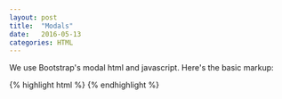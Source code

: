 ```yaml
---
layout: post
title:  "Modals"
date:   2016-05-13
categories: HTML
---
```


We use Bootstrap's modal html and javascript. Here's the basic markup:

{% highlight html %}
{% endhighlight %}